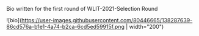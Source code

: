 Bio written for the first round of WLIT-2021-Selection Round

![bio](https://user-images.githubusercontent.com/80446665/138287639-86cd576a-b1e1-4a74-b2ca-6cd5ed59915f.png | width="200")
